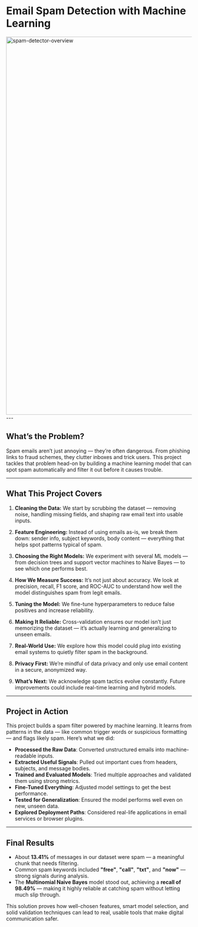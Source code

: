 # Email Spam Detection with Machine Learning

<img width="1536" height="1024" alt="spam-detector-overview" src="https://github.com/user-attachments/assets/6ba92e1e-ddc4-4d4a-95f8-8e0ad88e5ff8" />
---

## What’s the Problem?

Spam emails aren’t just annoying — they’re often dangerous. From phishing links to fraud schemes, they clutter inboxes and trick users. This project tackles that problem head-on by building a machine learning model that can spot spam automatically and filter it out before it causes trouble.

---

## What This Project Covers

1. **Cleaning the Data:** We start by scrubbing the dataset — removing noise, handling missing fields, and shaping raw email text into usable inputs.

2. **Feature Engineering:** Instead of using emails as-is, we break them down: sender info, subject keywords, body content — everything that helps spot patterns typical of spam.

3. **Choosing the Right Models:** We experiment with several ML models — from decision trees and support vector machines to Naive Bayes — to see which one performs best.

4. **How We Measure Success:** It’s not just about accuracy. We look at precision, recall, F1 score, and ROC-AUC to understand how well the model distinguishes spam from legit emails.

5. **Tuning the Model:** We fine-tune hyperparameters to reduce false positives and increase reliability.

6. **Making It Reliable:** Cross-validation ensures our model isn’t just memorizing the dataset — it’s actually learning and generalizing to unseen emails.

7. **Real-World Use:** We explore how this model could plug into existing email systems to quietly filter spam in the background.

8. **Privacy First:** We’re mindful of data privacy and only use email content in a secure, anonymized way.

9. **What’s Next:** We acknowledge spam tactics evolve constantly. Future improvements could include real-time learning and hybrid models.

---

## Project in Action

This project builds a spam filter powered by machine learning. It learns from patterns in the data — like common trigger words or suspicious formatting — and flags likely spam. Here’s what we did:

- **Processed the Raw Data**: Converted unstructured emails into machine-readable inputs.
- **Extracted Useful Signals**: Pulled out important cues from headers, subjects, and message bodies.
- **Trained and Evaluated Models**: Tried multiple approaches and validated them using strong metrics.
- **Fine-Tuned Everything**: Adjusted model settings to get the best performance.
- **Tested for Generalization**: Ensured the model performs well even on new, unseen data.
- **Explored Deployment Paths**: Considered real-life applications in email services or browser plugins.

---

## Final Results

- About **13.41%** of messages in our dataset were spam — a meaningful chunk that needs filtering.
- Common spam keywords included **"free"**, **"call"**, **"txt"**, and **"now"** — strong signals during analysis.
- The **Multinomial Naive Bayes** model stood out, achieving a **recall of 98.49%** — making it highly reliable at catching spam without letting much slip through.

This solution proves how well-chosen features, smart model selection, and solid validation techniques can lead to real, usable tools that make digital communication safer.


